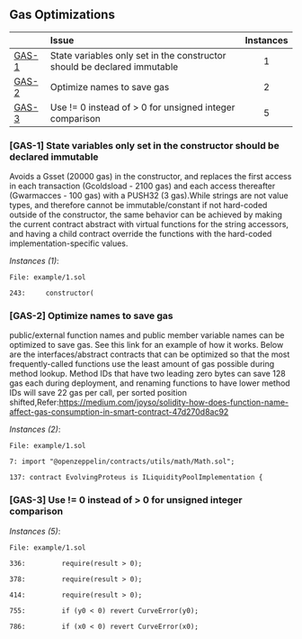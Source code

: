 ## Gas Optimizations


| |Issue|Instances|
|-|:-|:-:|
| [GAS-1](#GAS-1) | State variables only set in the constructor should be declared immutable | 1 |
| [GAS-2](#GAS-2) | Optimize names to save gas | 2 |
| [GAS-3](#GAS-3) | Use != 0 instead of > 0 for unsigned integer comparison | 5 |
 
### [GAS-1] State variables only set in the constructor should be declared immutable
Avoids a Gsset (20000 gas) in the constructor, and replaces the first access in each transaction (Gcoldsload - 2100 gas) and each access thereafter (Gwarmacces - 100 gas) with a PUSH32 (3 gas).While strings are not value types, and therefore cannot be immutable/constant if not hard-coded outside of the constructor, the same behavior can be achieved by making the current contract abstract with virtual functions for the string accessors, and having a child contract override the functions with the hard-coded implementation-specific values.

*Instances (1)*:
```solidity
File: example/1.sol

243:     constructor(

```
### [GAS-2] Optimize names to save gas
public/external function names and public member variable names can be optimized to save gas. See this link for an example of how it works. Below are the interfaces/abstract contracts that can be optimized so that the most frequently-called functions use the least amount of gas possible during method lookup. Method IDs that have two leading zero bytes can save 128 gas each during deployment, and renaming functions to have lower method IDs will save 22 gas per call, per sorted position shifted,Refer:https://medium.com/joyso/solidity-how-does-function-name-affect-gas-consumption-in-smart-contract-47d270d8ac92

*Instances (2)*:
```solidity
File: example/1.sol

7: import "@openzeppelin/contracts/utils/math/Math.sol";

137: contract EvolvingProteus is ILiquidityPoolImplementation {

```

### [GAS-3] Use != 0 instead of > 0 for unsigned integer comparison

*Instances (5)*:
```solidity
File: example/1.sol

336:         require(result > 0);

378:         require(result > 0);

414:         require(result > 0);

755:         if (y0 < 0) revert CurveError(y0);

786:         if (x0 < 0) revert CurveError(x0);

```